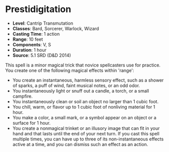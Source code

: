 # Prestidigitation

- **Level**: Cantrip Transmutation
- **Classes**: Bard, Sorcerer, Warlock, Wizard
- **Casting Time**: 1 action
- **Range**: 10 feet
- **Components**: V, S
- **Duration**: 1 hour
- **Source**: 5.1 SRD (D&D 2014)

This spell is a minor magical trick that novice spellcasters use for practice. You create one of the following magical effects within 'range': 
- You create an instantaneous, harmless sensory effect, such as a shower of sparks, a puff of wind, faint musical notes, or an odd odor. 
- You instantaneously light or snuff out a candle, a torch, or a small campfire. 
- You instantaneously clean or soil an object no larger than 1 cubic foot. 
- You chill, warm, or flavor up to 1 cubic foot of nonliving material for 1 hour. 
- You make a color, a small mark, or a symbol appear on an object or a surface for 1 hour. 
- You create a nonmagical trinket or an illusory image that can fit in your hand and that lasts until the end of your next turn. 
If you cast this spell multiple times, you can have up to three of its non-instantaneous effects active at a time, and you can dismiss such an effect as an action.

